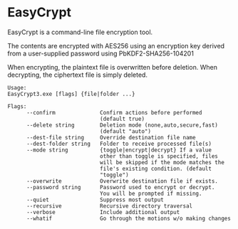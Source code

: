 # EasyCrypt #

EasyCrypt is a command-line file encryption tool.

The contents are encrypted with AES256 using an encryption key derived from a user-supplied password using PbKDF2-SHA256-104201

When encrypting, the plaintext file is overwritten before deletion. When decrypting, the ciphertext file is simply deleted.

```Text
Usage:
EasyCrypt3.exe [flags] {file|folder ...}

Flags:
      --confirm              Confirm actions before performed
                             (default true)
      --delete string        Deletion mode (none,auto,secure,fast)
                             (default "auto")
      --dest-file string     Override destination file name
      --dest-folder string   Folder to receive processed file(s)
      --mode string          {toggle|encrypt|decrypt} If a value
                             other than toggle is specified, files
                             will be skipped if the mode matches the
                             file's existing condition. (default
                             "toggle")
      --overwrite            Overwrite destination file if exists.
      --password string      Password used to encrypt or decrypt.
                             You will be prompted if missing.
      --quiet                Suppress most output
      --recursive            Recursive directory traversal
      --verbose              Include additional output
      --whatif               Go through the motions w/o making changes
```

